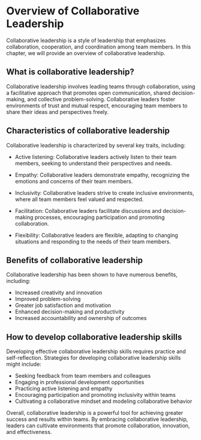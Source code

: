 Overview of Collaborative Leadership
==================================================================================

Collaborative leadership is a style of leadership that emphasizes collaboration, cooperation, and coordination among team members. In this chapter, we will provide an overview of collaborative leadership.

What is collaborative leadership?
---------------------------------

Collaborative leadership involves leading teams through collaboration, using a facilitative approach that promotes open communication, shared decision-making, and collective problem-solving. Collaborative leaders foster environments of trust and mutual respect, encouraging team members to share their ideas and perspectives freely.

Characteristics of collaborative leadership
-------------------------------------------

Collaborative leadership is characterized by several key traits, including:

* Active listening: Collaborative leaders actively listen to their team members, seeking to understand their perspectives and needs.

* Empathy: Collaborative leaders demonstrate empathy, recognizing the emotions and concerns of their team members.

* Inclusivity: Collaborative leaders strive to create inclusive environments, where all team members feel valued and respected.

* Facilitation: Collaborative leaders facilitate discussions and decision-making processes, encouraging participation and promoting collaboration.

* Flexibility: Collaborative leaders are flexible, adapting to changing situations and responding to the needs of their team members.

Benefits of collaborative leadership
------------------------------------

Collaborative leadership has been shown to have numerous benefits, including:

* Increased creativity and innovation
* Improved problem-solving
* Greater job satisfaction and motivation
* Enhanced decision-making and productivity
* Increased accountability and ownership of outcomes

How to develop collaborative leadership skills
----------------------------------------------

Developing effective collaborative leadership skills requires practice and self-reflection. Strategies for developing collaborative leadership skills might include:

* Seeking feedback from team members and colleagues
* Engaging in professional development opportunities
* Practicing active listening and empathy
* Encouraging participation and promoting inclusivity within teams
* Cultivating a collaborative mindset and modeling collaborative behavior

Overall, collaborative leadership is a powerful tool for achieving greater success and results within teams. By embracing collaborative leadership, leaders can cultivate environments that promote collaboration, innovation, and effectiveness.
